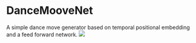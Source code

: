 # DanceMooveNet
A simple dance move generator based on temporal positional embedding and a feed forward network.
![](https://github.com/sandman002/DanceMooveNet/blob/main/ss.gif)
